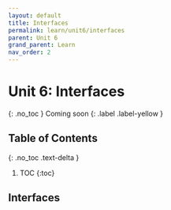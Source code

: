 ```yaml
---
layout: default
title: Interfaces
permalink: learn/unit6/interfaces
parent: Unit 6
grand_parent: Learn
nav_order: 2
---
```


# Unit 6: Interfaces
{: .no_toc }
Coming soon
{: .label .label-yellow }

## Table of Contents
{: .no_toc .text-delta }

1. TOC
{:toc}

## Interfaces